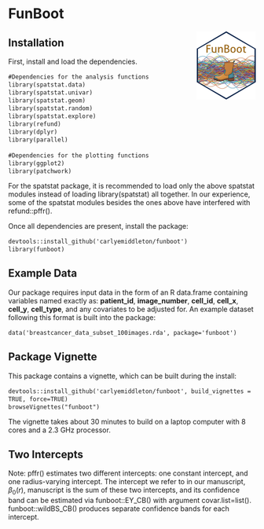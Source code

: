 # FunBoot

<img src="man/figures/logo.png" align="right" height="139" alt="" /> 

## Installation

First, install and load the dependencies.

```
#Dependencies for the analysis functions
library(spatstat.data)
library(spatstat.univar)
library(spatstat.geom)
library(spatstat.random)
library(spatstat.explore)
library(refund)
library(dplyr)
library(parallel)

#Dependencies for the plotting functions
library(ggplot2)
library(patchwork)

```

For the spatstat package, it is recommended to load only the above spatstat modules instead of loading library(spatstat) all together.  In our experience, some of the spatstat modules besides the ones above have interfered with refund::pffr().

Once all dependencies are present, install the package:

```
devtools::install_github('carlyemiddleton/funboot')
library(funboot)
```

## Example Data

Our package requires input data in the form of an R data.frame containing variables named exactly as: **patient_id**, **image_number**, **cell_id**, **cell_x**, **cell_y**, **cell_type**, and any covariates to be adjusted for.  An example dataset following this format is built into the package:  

```
data('breastcancer_data_subset_100images.rda', package='funboot')
```

## Package Vignette

This package contains a vignette, which can be built during the install:

```
devtools::install_github('carlyemiddleton/funboot', build_vignettes = TRUE, force=TRUE)
browseVignettes("funboot")
```

The vignette takes about 30 minutes to build on a laptop computer with 8 cores and a 2.3 GHz processor. 

## Two Intercepts

Note: pffr() estimates two different intercepts:  one constant intercept, and one radius-varying intercept.  The intercept we refer to in our manuscript, $\beta_0(r)$, manuscript is the sum of these two intercepts, and its confidence band can be estimated via funboot::EY_CB() with argument covar.list=list().  funboot::wildBS_CB() produces separate confidence bands for each intercept. 

